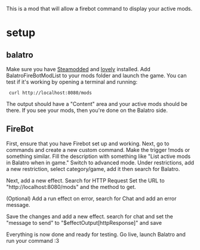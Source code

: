 This is a mod that will allow a firebot command to display your active mods.

# setup

## balatro

Make sure you have [Steamodded](https://github.com/Steamodded/smods) and [lovely](https://github.com/ethangreen-dev/lovely-injector) installed.
Add BalatroFireBotModList to your mods folder and launch the game.
You can test if it's working by opening a terminal and running:

```
 curl http://localhost:8080/mods
```

The output should have a "Content" area and your active mods should be there.
If you see your mods, then you're done on the Balatro side.

## FireBot

First, ensure that you have Firebot set up and working.
Next, go to commands and create a new custom command.
Make the trigger !mods or something similar.
Fill the description with something like "List active mods in Balatro when in game."
Switch to advanced mode.
Under restrictions, add a new restriction, select category/game, add it then search for Balatro.

Next, add a new effect.
Search for HTTP Request
Set the URL to "http://localhost:8080/mods" and the method to get.

(Optional) Add a run effect on error, search for Chat and add an error message.

Save the changes and add a new effect. search for chat and set the "message to send" to "$effectOutput[httpResponse]" and save

Everything is now done and ready for testing.
Go live, launch Balatro and run your command :3
